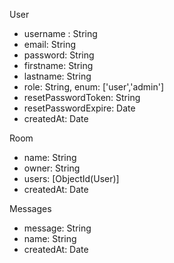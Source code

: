 User

- username : String
- email: String
- password: String
- firstname: String
- lastname: String
- role: String, enum: ['user','admin']
- resetPasswordToken: String
- resetPasswordExpire: Date
- createdAt: Date

Room

- name: String
- owner: String
- users: [ObjectId(User)]
- createdAt: Date

Messages

- message: String
- name: String
- createdAt: Date

